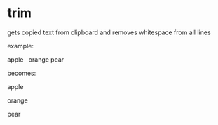 # trim

gets copied text from clipboard and removes whitespace from all lines

example: 

apple
&nbsp;&nbsp;orange
pear

becomes:

apple

orange

pear
